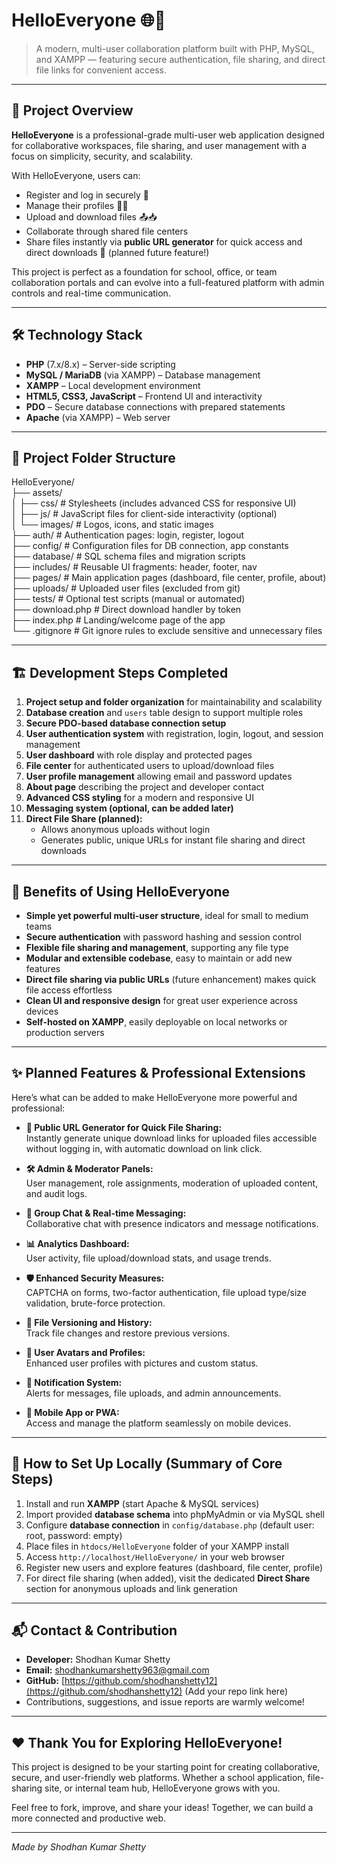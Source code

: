 # HelloEveryone 🌐👥

> A modern, multi-user collaboration platform built with PHP, MySQL, and XAMPP — featuring secure authentication, file sharing, and direct file links for convenient access.

---

## 🚀 Project Overview

**HelloEveryone** is a professional-grade multi-user web application designed for collaborative workspaces, file sharing, and user management with a focus on simplicity, security, and scalability.

With HelloEveryone, users can:

- Register and log in securely 🔐
- Manage their profiles 🧑‍💻
- Upload and download files 📤📥
- Collaborate through shared file centers
- Share files instantly via **public URL generator** for quick access and direct downloads 🚀 (planned future feature!)

This project is perfect as a foundation for school, office, or team collaboration portals and can evolve into a full-featured platform with admin controls and real-time communication.

---

## 🛠️ Technology Stack

- **PHP** (7.x/8.x) – Server-side scripting  
- **MySQL / MariaDB** (via XAMPP) – Database management  
- **XAMPP** – Local development environment  
- **HTML5, CSS3, JavaScript** – Frontend UI and interactivity  
- **PDO** – Secure database connections with prepared statements  
- **Apache** (via XAMPP) – Web server

---

## 📁 Project Folder Structure

HelloEveryone/  
├── assets/  
│   ├── css/ # Stylesheets (includes advanced CSS for responsive UI)  
│   ├── js/ # JavaScript files for client-side interactivity (optional)  
│   └── images/ # Logos, icons, and static images  
├── auth/ # Authentication pages: login, register, logout  
├── config/ # Configuration files for DB connection, app constants  
├── database/ # SQL schema files and migration scripts  
├── includes/ # Reusable UI fragments: header, footer, nav  
├── pages/ # Main application pages (dashboard, file center, profile, about)  
├── uploads/ # Uploaded user files (excluded from git)  
├── tests/ # Optional test scripts (manual or automated)  
├── download.php # Direct download handler by token  
├── index.php # Landing/welcome page of the app  
└── .gitignore # Git ignore rules to exclude sensitive and unnecessary files  

---

## 🏗️ Development Steps Completed

1. **Project setup and folder organization** for maintainability and scalability  
2. **Database creation** and `users` table design to support multiple roles  
3. **Secure PDO-based database connection setup**  
4. **User authentication system** with registration, login, logout, and session management  
5. **User dashboard** with role display and protected pages  
6. **File center** for authenticated users to upload/download files  
7. **User profile management** allowing email and password updates  
8. **About page** describing the project and developer contact  
9. **Advanced CSS styling** for a modern and responsive UI  
10. **Messaging system (optional, can be added later)**  
11. **Direct File Share (planned):**  
    - Allows anonymous uploads without login  
    - Generates public, unique URLs for instant file sharing and direct downloads  

---

## 🎯 Benefits of Using HelloEveryone

- **Simple yet powerful multi-user structure**, ideal for small to medium teams  
- **Secure authentication** with password hashing and session control  
- **Flexible file sharing and management**, supporting any file type  
- **Modular and extensible codebase**, easy to maintain or add new features  
- **Direct file sharing via public URLs** (future enhancement) makes quick file access effortless  
- **Clean UI and responsive design** for great user experience across devices  
- **Self-hosted on XAMPP**, easily deployable on local networks or production servers

---

## ✨ Planned Features & Professional Extensions

Here’s what can be added to make HelloEveryone more powerful and professional:

- **🚀 Public URL Generator for Quick File Sharing:**  
  Instantly generate unique download links for uploaded files accessible without logging in, with automatic download on link click.

- **🛠️ Admin & Moderator Panels:**  
  User management, role assignments, moderation of uploaded content, and audit logs.

- **👥 Group Chat & Real-time Messaging:**  
  Collaborative chat with presence indicators and message notifications.

- **📊 Analytics Dashboard:**  
  User activity, file upload/download stats, and usage trends.

- **🛡️ Enhanced Security Measures:**  
  CAPTCHA on forms, two-factor authentication, file upload type/size validation, brute-force protection.

- **📁 File Versioning and History:**  
  Track file changes and restore previous versions.

- **👤 User Avatars and Profiles:**  
  Enhanced user profiles with pictures and custom status.

- **🔔 Notification System:**  
  Alerts for messages, file uploads, and admin announcements.

- **📱 Mobile App or PWA:**  
  Access and manage the platform seamlessly on mobile devices.

---

## 📄 How to Set Up Locally (Summary of Core Steps)

1. Install and run **XAMPP** (start Apache & MySQL services)  
2. Import provided **database schema** into phpMyAdmin or via MySQL shell  
3. Configure **database connection** in `config/database.php` (default user: root, password: empty)  
4. Place files in `htdocs/HelloEveryone` folder of your XAMPP install  
5. Access `http://localhost/HelloEveryone/` in your web browser  
6. Register new users and explore features (dashboard, file center, profile)  
7. For direct file sharing (when added), visit the dedicated **Direct Share** section for anonymous uploads and link generation

---

## 📬 Contact & Contribution

- **Developer:** Shodhan Kumar Shetty  
- **Email:** [shodhankumarshetty963@gmail.com](mailto:shodhankumarshetty963@gmail.com)  
- **GitHub:** [https://github.com/shodhanshetty12](https://github.com/shodhanshetty12) (Add your repo link here)  
- Contributions, suggestions, and issue reports are warmly welcome!

---

## ❤️ Thank You for Exploring HelloEveryone!

This project is designed to be your starting point for creating collaborative, secure, and user-friendly web platforms. Whether a school application, file-sharing site, or internal team hub, HelloEveryone grows with you.

Feel free to fork, improve, and share your ideas! Together, we can build a more connected and productive web.

---

*Made  by Shodhan Kumar Shetty*
